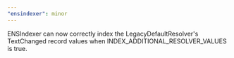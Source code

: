 ```yaml
---
"ensindexer": minor
---
```


ENSIndexer can now correctly index the LegacyDefaultResolver's TextChanged record values when INDEX_ADDITIONAL_RESOLVER_VALUES is true.

